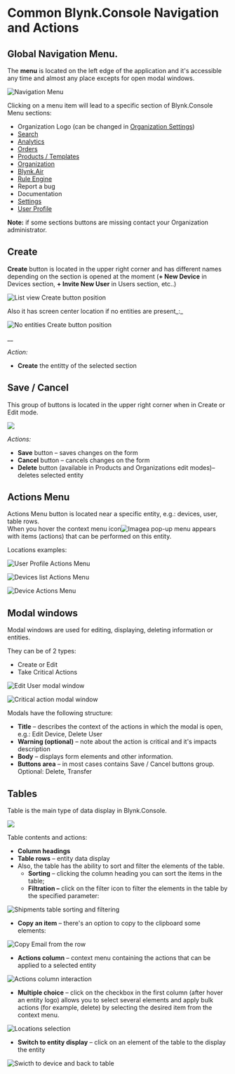 # Common Blynk.Console Navigation and Actions

## Global Navigation Menu. 

The **menu** is located on the left edge of the application and it's accessible any time and almost any place excepts for open modal windows.

![Navigation Menu](../.gitbook/assets/navigation_menu.gif)

Clicking on a menu item will lead to a specific section of Blynk.Console 
Menu sections:

* Organization Logo \(can be changed in [Organization Settings](../blynk.console/settings/organization-settings/general.md)\)
* [Search](../blynk.console/search.md)
* [Analytics](analytics.md)
* [Orders]()
* [Products / Templates](../blynk.console/products/)
* [Organization](../blynk.console/organizations.md)
* [Blynk.Air](../blynk.console/blynk.air/)
* [Rule Engine](rule-engine.md)
* Report a bug
* Documentation
* [Settings](../blynk.console/settings/)
* [User Profile](../blynk.console/user-profile.md)

**Note:** if some sections buttons are missing contact your Organization administrator.

## Create

**Create** button is located in the upper right corner and has different names depending on the section is opened at the moment \(**+ New Device** in Devices section, **+ Invite New User** in Users section, etc..\)

![List view Create button position](../.gitbook/assets/create_from_table.png)

Also it has screen center location if no entities are present_:_

![No entities Create button position](../.gitbook/assets/create_from_start.png)

\_\_

_Action:_ 

* **Create** the entitty of the selected section

## Save / Cancel

This group of buttons is located in the upper right corner when in Create or Edit mode.

![](../.gitbook/assets/cancel_save.png)

_Actions:_

* **Save** button – saves changes on the form
* **Cancel** button – cancels changes on the form
* **Delete** button \(available in Products and Organizations edit modes\)– deletes selected entity

## Actions Menu

Actions Menu button is located near a specific entity, e.g.: devices, user, table rows.   
When you hover the context menu icon![Image](../.gitbook/assets/actions_menu.png)a pop-up menu appears with items \(actions\) that can be performed on this entity.

Locations examples:   

![User Profile Actions Menu](../.gitbook/assets/profile_actions_menu.png)

![Devices list Actions Menu](../.gitbook/assets/list_actions_menu.png)

![Device Actions Menu](../.gitbook/assets/device_actions_menu.png)

## Modal windows 

Modal windows are used for editing, displaying, deleting information or entities. 

They can be of 2 types: 

* Create or Edit 
* Take Critical Actions

![Edit User modal window](../.gitbook/assets/user_profile_edit%20%281%29%20%281%29%20%281%29%20%281%29%20%282%29%20%282%29%20%282%29%20%282%29%20%282%29%20%281%29.png)

![Critical action modal window](../.gitbook/assets/critical_modal.png)



Modals have the following structure:

* **Title** – describes the context of the actions in which the modal is open, e.g.: Edit Device, Delete User
* **Warning \(optional\)** – note about the action is critical and it's impacts description 
* **Body** – displays form elements and other information. 
* **Buttons area** – in most cases contains Save / Cancel buttons group. Optional: Delete, Transfer

## Tables

Table is the main type of data display in Blynk.Console. 

![](../.gitbook/assets/products_table.png)

Table contents and actions:

* **Column headings**
* **Table rows** – entity data display
* Also, the table has the ability to sort and filter the elements of the table.
  * **Sorting** – clicking the column heading you can sort the items in the table;
  * **Filtration –** click on the filter icon to filter the elements in the table by the specified parameter:

![Shipments table sorting and filtering](../.gitbook/assets/shipments_table_sorting.gif)

* **Copy an item** – there's an option to copy to the clipboard some elements:

![Copy Email from the row](../.gitbook/assets/copy_from_row.gif)

* **Actions column** – context menu containing the actions that can be applied to a selected entity

![Actions column interaction](../.gitbook/assets/actions_column.gif)

* **Multiple choice** – click on the checkbox in the first column \(after hover an entity logo\) allows you to select several elements and apply bulk actions \(for example, delete\) by selecting the desired item from the context menu.

![Locations selection](../.gitbook/assets/locations_select.gif)

* **Switch to entity display**  – click on an element of the table to the display the entity

![Swicth to device and back to table ](../.gitbook/assets/switch_to_from-devices.gif)



